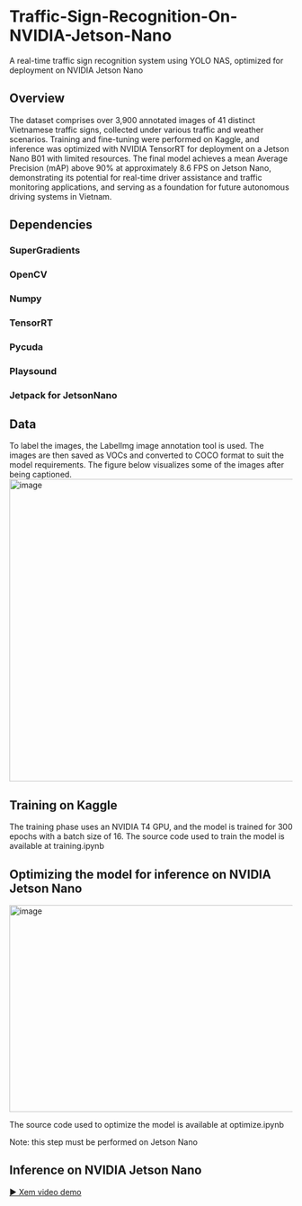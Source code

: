 # Traffic-Sign-Recognition-On-NVIDIA-Jetson-Nano
A real-time traffic sign recognition system using YOLO NAS, optimized for deployment on NVIDIA Jetson Nano
## Overview 
The dataset comprises over 3,900 annotated images of 41 distinct Vietnamese traffic signs, collected under various traffic and weather scenarios. Training and fine-tuning were performed on Kaggle, and inference was optimized with NVIDIA TensorRT for deployment on a Jetson Nano B01 with limited resources. The final model achieves a mean Average Precision (mAP) above 90% at approximately 8.6 FPS on Jetson Nano, demonstrating its potential for real-time driver assistance and traffic monitoring applications, and serving as a foundation for future autonomous driving systems in Vietnam.
## Dependencies
### SuperGradients
### OpenCV
### Numpy
### TensorRT
### Pycuda
### Playsound
### Jetpack for JetsonNano
## Data
To label the images, the LabelImg image annotation tool is used. The images are then saved as VOCs and converted to COCO format to suit the model requirements. The figure below visualizes some of the images after being captioned.
<img width="1002" height="538" alt="image" src="https://github.com/user-attachments/assets/9e94a9ef-1b92-4b49-9ad9-76b5d240db3b" />
## Training on Kaggle
The training phase uses an NVIDIA T4 GPU, and the model is trained for 300 epochs with a batch size of 16. The source code used to train the model is available at training.ipynb
## Optimizing the model for inference on NVIDIA Jetson Nano
<img width="906" height="368" alt="image" src="https://github.com/user-attachments/assets/33004681-c3d3-425c-8344-4122c84dc3c7" />

The source code used to optimize the model is available at optimize.ipynb

Note: this step must be performed on Jetson Nano
## Inference on NVIDIA Jetson Nano
[▶ Xem video demo]()



